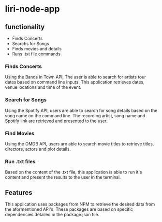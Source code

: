 # liri-node-app

## functionality
* Finds Concerts 
* Searchs for Songs
* Finds movies and details
* Runs .txt file commands




### Finds Concerts
Using the Bands in Town API, The user is able to search for artists tour dates based on command line inputs. This application retrieves dates, venue locations and time of the event.


### Search for Songs
Using the Spotify API, users are able to search for song details based on the song name on the command line. The recording artist, song name and Spotify link are retrieved and presented to the user.

### Find Movies
Using the OMDB API, users are able to search movie titles to retrieve titles, directors, actors and plot details.


### Run .txt files
Based on the content of the .txt file, this application is able to run it's content and present the results to the user in the terminal.

## Features

This appilcation uses packages from NPM to retrieve the desired data from the aformentioned API's. These packages are based on specific dependencies detailed in the package.json file.